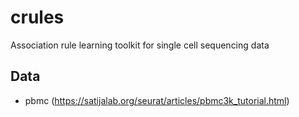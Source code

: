 # crules
Association rule learning toolkit for single cell sequencing data

## Data
- pbmc (https://satijalab.org/seurat/articles/pbmc3k_tutorial.html)
